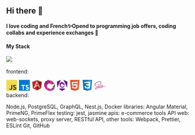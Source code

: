 ## Hi there 👋

#### I love coding and French✨Opend to programming job offers, coding collabs and experience exchanges 🤝

#### My Stack 
<img src="https://github.com/user-attachments/assets/15f6eb35-13b0-4422-998a-59bfea6392d0" width="40"/>

frontend:

<div style="display="flex">
  <img src="https://github.com/devicons/devicon/blob/master/icons/javascript/javascript-original.svg" width="30"/>
  <img src="https://github.com/devicons/devicon/blob/master/icons/typescript/typescript-original.svg" width="30"/>
  <img src="https://github.com/devicons/devicon/blob/master/icons/angularjs/angularjs-original.svg" width="30"/>
  <img src="https://github.com/devicons/devicon/blob/master/icons/rxjs/rxjs-original.svg" width="30"/>
  <img src="https://github.com/devicons/devicon/blob/master/icons/ngrx/ngrx-original.svg" width="30"/>
  <img src="https://github.com/devicons/devicon/blob/master/icons/html5/html5-original.svg" width="30"/>
  <img src="https://github.com/devicons/devicon/blob/master/icons/css3/css3-original.svg" width="30"/>
  <img src="https://github.com/devicons/devicon/blob/master/icons/sass/sass-original.svg" width="30"/>
</div>
backend: 

Node.js, PostgreSQL, GraphQL, Nest.js, Docker
libraries: 
Angular Material, PrimeNG, PrimeFlex
testing: 
jest, jasmine
apis: 
e-commerce tools API
web:
web-sockets, proxy server, RESTful API,
other tools: 
Webpack, Prettier, ESLint
Git, GitHub

